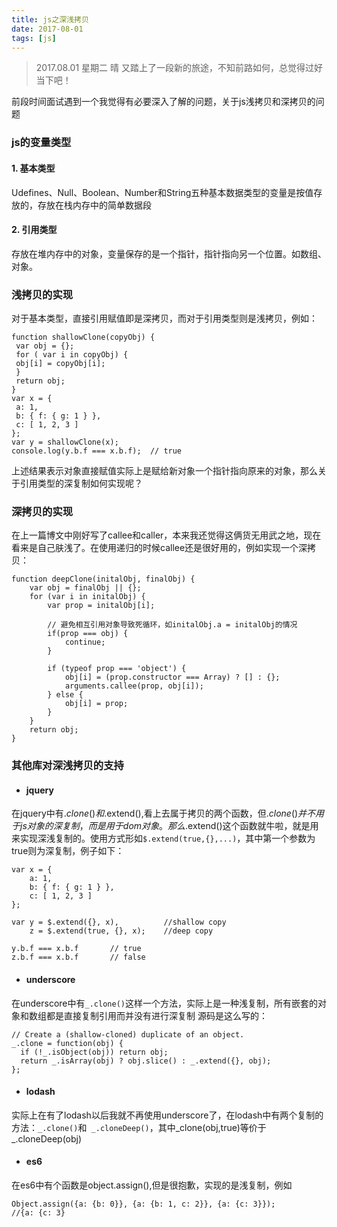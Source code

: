 ```yaml
---
title: js之深浅拷贝
date: 2017-08-01
tags: [js]
---
```

> 2017.08.01 星期二 晴 又踏上了一段新的旅途，不知前路如何，总觉得过好当下吧！

前段时间面试遇到一个我觉得有必要深入了解的问题，关于js浅拷贝和深拷贝的问题
### js的变量类型
 #### 1. 基本类型
Udefines、Null、Boolean、Number和String五种基本数据类型的变量是按值存放的，存放在栈内存中的简单数据段

#### 2. 引用类型
存放在堆内存中的对象，变量保存的是一个指针，指针指向另一个位置。如数组、对象。

### 浅拷贝的实现
对于基本类型，直接引用赋值即是深拷贝，而对于引用类型则是浅拷贝，例如：
```
function shallowClone(copyObj) {
 var obj = {};
 for ( var i in copyObj) {
 obj[i] = copyObj[i];
 }
 return obj;
}
var x = {
 a: 1,
 b: { f: { g: 1 } },
 c: [ 1, 2, 3 ]
};
var y = shallowClone(x);
console.log(y.b.f === x.b.f);  // true
```
上述结果表示对象直接赋值实际上是赋给新对象一个指针指向原来的对象，那么关于引用类型的深复制如何实现呢？
### 深拷贝的实现
在上一篇博文中刚好写了callee和caller，本来我还觉得这俩货无用武之地，现在看来是自己肤浅了。在使用递归的时候callee还是很好用的，例如实现一个深拷贝：
```
function deepClone(initalObj, finalObj) {
    var obj = finalObj || {};
    for (var i in initalObj) {
        var prop = initalObj[i];
  
        // 避免相互引用对象导致死循环，如initalObj.a = initalObj的情况
        if(prop === obj) {
            continue;
        }
  
        if (typeof prop === 'object') {
            obj[i] = (prop.constructor === Array) ? [] : {};
            arguments.callee(prop, obj[i]);
        } else {
            obj[i] = prop;
        }
    }
    return obj;
}
```
### 其他库对深浅拷贝的支持
- #### jquery
在jquery中有$.clone()和$.extend(),看上去属于拷贝的两个函数，但$.clone()并不用于js对象的深复制，而是用于dom对象。那么$.extend()这个函数就牛啦，就是用来实现深浅复制的。使用方式形如`$.extend(true,{},...)`，其中第一个参数为true则为深复制，例子如下：
```
var x = {
    a: 1,
    b: { f: { g: 1 } },
    c: [ 1, 2, 3 ]
};

var y = $.extend({}, x),          //shallow copy
    z = $.extend(true, {}, x);    //deep copy

y.b.f === x.b.f       // true
z.b.f === x.b.f       // false
```
- #### underscore
在underscore中有`_.clone()`这样一个方法，实际上是一种浅复制，所有嵌套的对象和数组都是直接复制引用而并没有进行深复制
源码是这么写的：
```
// Create a (shallow-cloned) duplicate of an object.
_.clone = function(obj) {
  if (!_.isObject(obj)) return obj;
  return _.isArray(obj) ? obj.slice() : _.extend({}, obj);
};
```
- #### lodash
实际上在有了lodash以后我就不再使用underscore了，在lodash中有两个复制的方法：`_.clone()`和`
_.cloneDeep()`，其中_clone(obj,true)等价于_.cloneDeep(obj)

- #### es6
在es6中有个函数是object.assign(),但是很抱歉，实现的是浅复制，例如
```
Object.assign({a: {b: 0}}, {a: {b: 1, c: 2}}, {a: {c: 3}});
//{a: {c: 3}
```


